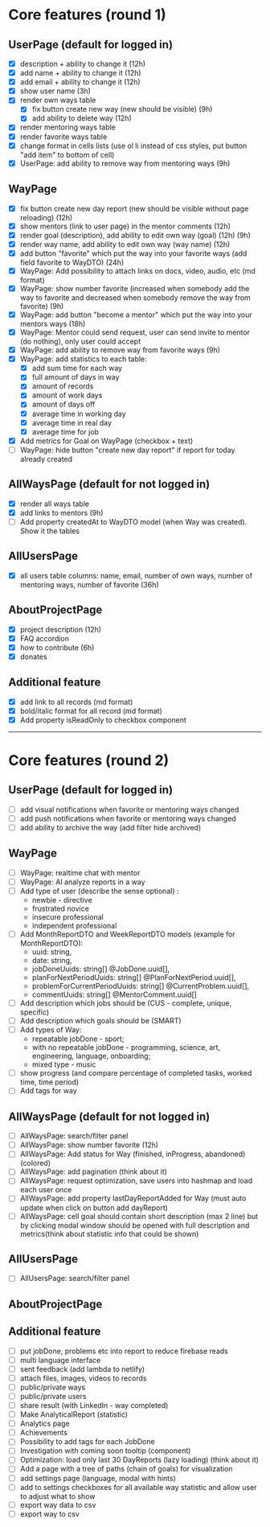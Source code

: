 # Core features (round 1)

## UserPage (default for logged in)
- [x] description + ability to change it (12h)
- [x] add name + ability to change it (12h)
- [x] add email + ability to change it (12h)
- [x] show user name (3h)
- [x] render own ways table
  - [x] fix button create new way (new should be visible) (9h)
  - [x] add ability to delete way (12h)
- [x] render mentoring ways table
- [x] render favorite ways table
- [x] change format in cells lists (use ol li instead of css styles, put button "add item" to bottom of cell)
- [x] UserPage: add ability to remove way from mentoring ways (9h)

## WayPage
- [x] fix button create new day report (new should be visible without page reloading) (12h)
- [x] show mentors (link to user page) in the mentor comments (12h)
- [x] render goal (description), add ability to edit own way (goal) (12h) (9h)
- [x] render way name, add ability to edit own way (way name) (12h)
- [x] add button "favorite" which put the way into your favorite ways (add field favorite to WayDTO) (24h)
- [x] WayPage: Add possibility to attach links on docs, video, audio, etc (md format)
- [x] WayPage: show number favorite (increased when somebody add the way to favorite and decreased when somebody remove the way from favorite) (9h)
- [x] WayPage: add button "become a mentor" which put the way into your mentors ways (18h)
- [x] WayPage: Mentor could send request, user can send invite to mentor (do nothing), only user could accept 
- [x] WayPage: add ability to remove way from favorite ways (9h)
- [x] WayPage: add statistics to each table:
  - [x] add sum time for each way
  - [x] full amount of days in way
  - [x] amount of records
  - [x] amount of work days
  - [x] amount of days off
  - [x] average time in working day
  - [x] average time in real day
  - [x] average time for job
- [x] Add metrics for Goal on WayPage (checkbox + text)
- [ ] WayPage: hide button "create new day report" if report for today already created

## AllWaysPage (default for not logged in)
- [x] render all ways table
- [x] add links to mentors (9h)
- [ ] Add property createdAt to WayDTO model (when Way was created). Show it the tables 

## AllUsersPage
- [x] all users table columns: name, email, number of own ways, number of mentoring ways, number of favorite (36h) 

## AboutProjectPage
- [x] project description (12h)
- [x] FAQ accordion
- [x] how to contribute (6h)
- [x] donates

## Additional feature
- [x] add link to all records (md format)
- [x] bold/italic format for all record (md format)
- [x] Add property isReadOnly to checkbox component

---

# Core features (round 2)

## UserPage (default for logged in)
- [ ] add visual notifications when favorite or mentoring ways changed
- [ ] add push notifications when favorite or mentoring ways changed
- [ ] add ability to archive the way (add filter hide archived)

## WayPage
- [ ] WayPage: realtime chat with mentor
- [ ] WayPage: AI analyze reports in a way
- [ ] Add type of user (describe the sense optional) : 
  * newbie - directive
  * frustrated novice
  * insecure professional
  * independent professional
- [ ] Add MonthReportDTO and WeekReportDTO models (example for MonthReportDTO): 
    * uuid: string,
    * date: string,
    * jobDoneUuids: string[] @JobDone.uuid[],
    * planForNextPeriodUuids: string[] @PlanForNextPeriod.uuid[],
    * problemForCurrentPeriodUuids: string[] @CurrentProblem.uuid[],
    * commentUuids: string[] @MentorComment.uuid[]
- [ ] Add description which jobs should be (CUS - complete, unique, specific)
- [ ] Add description which goals should be (SMART)
- [ ] Add types of Way:
  * repeatable jobDone - sport;
  * with no repeatable jobDone - programming, science, art, engineering, language, onboarding;
  * mixed type - music
- [ ] show progress (and compare percentage of completed tasks, worked time, time period)
- [ ] Add tags for way

## AllWaysPage (default for not logged in)
- [ ] AllWaysPage: search/filter panel
- [ ] AllWaysPage: show number favorite (12h)
- [ ] AllWaysPage: Add status for Way (finished, inProgress, abandoned) (colored)
- [ ] AllWaysPage: add pagination (think about it)
- [ ] AllWaysPage: request optimization, save users into hashmap and load each user once
- [ ] AllWaysPage: add property lastDayReportAdded for Way (must auto update when click on button add dayReport)
- [ ] AllWaysPage: cell goal should contain short description (max 2 line) but by clicking modal window should be opened with full description and metrics(think about statistic info that could be shown)

## AllUsersPage
- [ ] AllUsersPage: search/filter panel

## AboutProjectPage

## Additional feature
- [ ] put jobDone, problems etc into report to reduce firebase reads
- [ ] multi language interface 
- [ ] sent feedback (add lambda to netlify)
- [ ] attach files, images, videos to records
- [ ] public/private ways
- [ ] public/private users
- [ ] share result (with LinkedIn - way completed)
- [ ] Make AnalyticalReport (statistic)
- [ ] Analytics page
- [ ] Achievements
- [ ] Possibility to add tags for each JobDone
- [ ] Investigation with coming soon tooltip (component)
- [ ] Optimization: load only last 30 DayReports (lazy loading) (think about it)
- [ ] Add a page with a tree of paths (chain of goals) for visualization
- [ ] add settings page (language, modal with hints)
- [ ] add to settings checkboxes for all available way statistic and allow user to adjust what to show
- [ ] export way data to csv
- [ ] export way to csv
